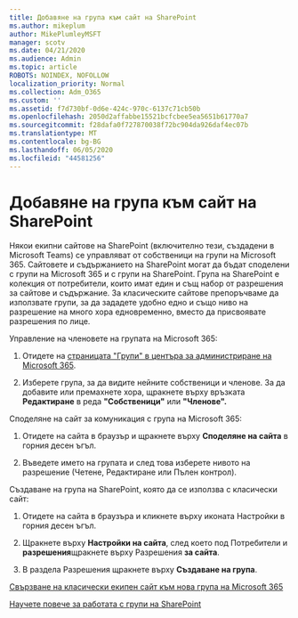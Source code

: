 ```yaml
---
title: Добавяне на група към сайт на SharePoint
ms.author: mikeplum
author: MikePlumleyMSFT
manager: scotv
ms.date: 04/21/2020
ms.audience: Admin
ms.topic: article
ROBOTS: NOINDEX, NOFOLLOW
localization_priority: Normal
ms.collection: Adm_O365
ms.custom: ''
ms.assetid: f7d730bf-0d6e-424c-970c-6137c71cb50b
ms.openlocfilehash: 2050d2affabbe15521bcfcbee5ea5651b61770a7
ms.sourcegitcommit: f28dafa0f727870038f72bc904da926daf4ec07b
ms.translationtype: MT
ms.contentlocale: bg-BG
ms.lasthandoff: 06/05/2020
ms.locfileid: "44581256"
---
```

# <a name="add-a-group-to-a-sharepoint-site"></a>Добавяне на група към сайт на SharePoint

Някои екипни сайтове на SharePoint (включително тези, създадени в Microsoft Teams) се управляват от собственици на групи на Microsoft 365. Сайтовете и съдържанието на SharePoint могат да бъдат споделени с групи на Microsoft 365 и с групи на SharePoint. Група на SharePoint е колекция от потребители, които имат един и същ набор от разрешения за сайтове и съдържание. За класическите сайтове препоръчваме да използвате групи, за да зададете удобно едно и също ниво на разрешение на много хора едновременно, вместо да присвоявате разрешения по лице.
  
Управление на членовете на групата на Microsoft 365:
  
1. Отидете на [страницата "Групи" в центъра за администриране на Microsoft 365](https://portal.office.com/adminportal/home#/groups).
    
2. Изберете група, за да видите нейните собственици и членове. За да добавите или премахнете хора, щракнете върху връзката **Редактиране** в реда **"Собственици"** или **"Членове".** 
    
Споделяне на сайт за комуникация с група на Microsoft 365:
  
1. Отидете на сайта в браузър и щракнете върху **Споделяне на сайта** в горния десен ъгъл. 
    
2. Въведете името на групата и след това изберете нивото на разрешение (Четене, Редактиране или Пълен контрол).
    
Създаване на група на SharePoint, която да се използва с класически сайт:
  
1. Отидете на сайта в браузъра и кликнете върху иконата Настройки в горния десен ъгъл.
    
2. Щракнете върху **Настройки на сайта**, след което под Потребители и **разрешения**щракнете върху Разрешения **за сайта**.
    
3. В раздела Разрешения щракнете върху **Създаване на група**.
    
[Свързване на класически екипен сайт към нова група на Microsoft 365](https://go.microsoft.com/fwlink/?linkid=2008654)
  
[Научете повече за работата с групи на SharePoint](https://go.microsoft.com/fwlink/?linkid=874658)
  

